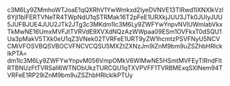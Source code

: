c3M6Ly9ZMmhoWTJoaE1qQXRhV1YwWmkxd2IyeDVNVE13TlRwd1lXNXlkVzl6YjI1blFERTVNeTR4TWpNdU1qSTRMak16T2pFeE1URXkjJUU3JTk0JUIyJUU5JUFBJUE4JUU2JTk2JTg3c3MKdm1lc3M6Ly9ZWFYwYnpvNVlUWmlabVkxTkMwNE16UmxMVFJtTVRVdE9XVXdNQzAzWWpaa09ESm1OVFkxT0dSQU1Ua3pMakV5TXk0eU1qZ3VNek02TVRFeE1URT9yZW1hcmtzPSVFNyU5NCVCMiVFOSVBQSVBOCVFNCVCQSU5MXZtZXNzJm9iZnM9bm9uZSZhbHRlcklkPTA=
dm1lc3M6Ly9ZWFYwYnpvM056VmpOMkV6WlMwNE5HSmtMVFEyTlRndFltRTBNUzFtTVRSall6WTNObUkzTURCQU1qTXVPVFF1TVRBMExqSXlNem94TVRFeE1RP29iZnM9bm9uZSZhbHRlcklkPTUy
